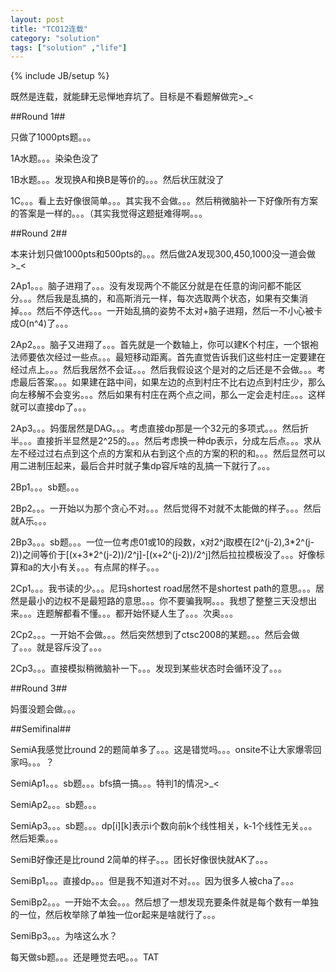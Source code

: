 ```yaml
---
layout: post
title: "TCO12连载"
category: "solution"
tags: ["solution" ,"life"]
---
```

{% include JB/setup %}

既然是连载，就能肆无忌惮地弃坑了。目标是不看题解做完>_<

##Round 1##

只做了1000pts题。。。

1A水题。。。染染色没了

1B水题。。。发现换A和换B是等价的。。。然后状压就没了

1C。。。看上去好像很简单。。。其实我不会做。。。然后稍微脑补一下好像所有方案的答案是一样的。。。（其实我觉得这题挺难得啊。。。

##Round 2##

本来计划只做1000pts和500pts的。。。然后做2A发现300,450,1000没一道会做>_<

2Ap1。。。脑子进翔了。。。没有发现两个不能区分就是在任意的询问都不能区分。。。然后我是乱搞的，和高斯消元一样，每次选取两个状态，如果有交集消掉。。。然后不停迭代。。。一开始乱搞的姿势不太对+脑子进翔，然后一不小心被卡成O(n^4)了。。。

2Ap2。。。脑子又进翔了。。。首先就是一个数轴上，你可以建K个村庄，一个银袍法师要依次经过一些点。。。最短移动距离。首先直觉告诉我们这些村庄一定要建在经过点上。。。然后我居然不会证。。。然后我假设这个是对的之后还是不会做。。。考虑最后答案。。。如果建在路中间，如果左边的点到村庄不比右边点到村庄少，那么向左移解不会变劣。。。然后如果有村庄在两个点之间，那么一定会走村庄。。。这样就可以直接dp了。。。

2Ap3。。。妈蛋居然是DAG。。。考虑直接dp那是一个32元的多项式。。。然后折半。。。直接折半显然是2^25的。。。然后考虑换一种dp表示，分成左后点。。。求从左不经过过右点到这个点的方案和从右到这个点的方案的积的和。。。然后显然可以用二进制压起来，最后合并时就子集dp容斥啥的乱搞一下就行了。。。

2Bp1。。。sb题。。。

2Bp2。。。一开始以为那个贪心不对。。。然后觉得不对就不太能做的样子。。。然后就A乐。。。

2Bp3。。。sb题。。。一位一位考虑01或10的段数，x对2^j取模在\[2^(j-2),3\*2^(j-2))之间等价于\[(x+3\*2^(j-2))/2^j\]-\[(x+2^(j-2))/2^j\]然后拉拉模板没了。。。好像标算和a的大小有关。。。有点屌的样子。。。

2Cp1。。。我书读的少。。。尼玛shortest road居然不是shortest path的意思。。。居然是最小的边权不是最短路的意思。。。你不要骗我啊。。。我想了整整三天没想出来。。。连题解都看不懂。。。都开始怀疑人生了。。。次奥。。。

2Cp2。。。一开始不会做。。。然后突然想到了ctsc2008的某题。。。然后会做了。。。就是容斥没了。。。

2Cp3。。。直接模拟稍微脑补一下。。。发现到某些状态时会循环没了。。。

##Round 3##

妈蛋没题会做。。。

##Semifinal##

SemiA我感觉比round 2的题简单多了。。。这是错觉吗。。。onsite不让大家爆零回家吗。。。？

SemiAp1。。。sb题。。。bfs搞一搞。。。特判1的情况>_<

SemiAp2。。。sb题。。。

SemiAp3。。。sb题。。。dp\[i\]\[k\]表示i个数向前k个线性相关，k-1个线性无关。。。然后矩乘。。。

SemiB好像还是比round 2简单的样子。。。团长好像很快就AK了。。。

SemiBp1。。。直接dp。。。但是我不知道对不对。。。因为很多人被cha了。。。

SemiBp2。。。一开始不太会。。。然后想了一想发现充要条件就是每个数有一单独的一位，然后枚举除了单独一位or起来是啥就行了。。。

SemiBp3。。。为啥这么水？

每天做sb题。。。还是睡觉去吧。。。TAT